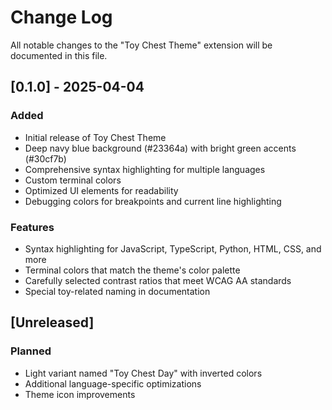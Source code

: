 # Change Log

All notable changes to the "Toy Chest Theme" extension will be documented in this file.

## [0.1.0] - 2025-04-04

### Added
- Initial release of Toy Chest Theme
- Deep navy blue background (#23364a) with bright green accents (#30cf7b)
- Comprehensive syntax highlighting for multiple languages
- Custom terminal colors
- Optimized UI elements for readability
- Debugging colors for breakpoints and current line highlighting

### Features
- Syntax highlighting for JavaScript, TypeScript, Python, HTML, CSS, and more
- Terminal colors that match the theme's color palette
- Carefully selected contrast ratios that meet WCAG AA standards
- Special toy-related naming in documentation

## [Unreleased]

### Planned
- Light variant named "Toy Chest Day" with inverted colors
- Additional language-specific optimizations
- Theme icon improvements
